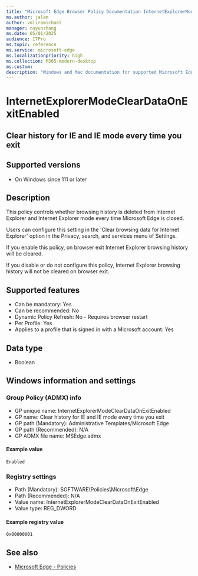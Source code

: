 ```yaml
---
title: "Microsoft Edge Browser Policy Documentation InternetExplorerModeClearDataOnExitEnabled"
ms.author: jalam
author: vmliramichael
manager: nuyunzhang
ms.date: 05/01/2025
audience: ITPro
ms.topic: reference
ms.service: microsoft-edge
ms.localizationpriority: high
ms.collection: M365-modern-desktop
ms.custom:
description: "Windows and Mac documentation for supported Microsoft Edge Browser policy: Clear history for IE and IE mode every time you exit"
---
```


<!--THIS FILE IS AUTOMATICALLY GENERATED. MANUAL CHANGES WILL BE OVERWRITTEN.-->
<!--Please contact the Microsoft Edge Manageability team with any questions.-->

# InternetExplorerModeClearDataOnExitEnabled

## Clear history for IE and IE mode every time you exit


## Supported versions

- On Windows since 111 or later

## Description

This policy controls whether browsing history is deleted from Internet Explorer and Internet Explorer mode every time Microsoft Edge is closed.

Users can configure this setting in the 'Clear browsing data for Internet Explorer' option in the Privacy, search, and services menu of Settings.

If you enable this policy, on browser exit Internet Explorer browsing history will be cleared.

If you disable or do not configure this policy, Internet Explorer browsing history will not be cleared on browser exit.

## Supported features

- Can be mandatory: Yes
- Can be recommended: No
- Dynamic Policy Refresh: No - Requires browser restart
- Per Profile: Yes
- Applies to a profile that is signed in with a Microsoft account: Yes

## Data type

- Boolean

## Windows information and settings

### Group Policy (ADMX) info

- GP unique name: InternetExplorerModeClearDataOnExitEnabled
- GP name: Clear history for IE and IE mode every time you exit
- GP path (Mandatory): Administrative Templates/Microsoft Edge
- GP path (Recommended): N/A
- GP ADMX file name: MSEdge.admx

#### Example value

```
Enabled
```

### Registry settings

- Path (Mandatory): SOFTWARE\Policies\Microsoft\Edge
- Path (Recommended): N/A
- Value name: InternetExplorerModeClearDataOnExitEnabled
- Value type: REG_DWORD

#### Example registry value

```
0x00000001
```


## See also
- [Microsoft Edge - Policies](../microsoft-edge-policies.md)

